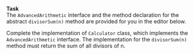 
**Task**	<br>
The `AdvancedArithmetic` interface and the method declaration for the abstract  `divisorSum(n)` method are provided for you in the editor below. 

Complete the implementation of `Calculator` class, which implements the `AdvancedArithmetic` interface. The implementation for the `divisorSum(n)` method must return the sum of all divisors of n.
